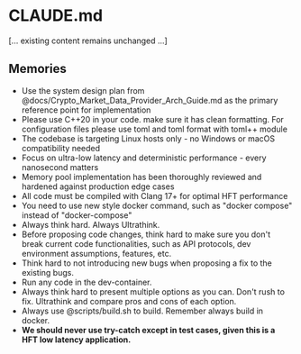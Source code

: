 # CLAUDE.md

[... existing content remains unchanged ...]

## Memories

- Use the system design plan from @docs/Crypto_Market_Data_Provider_Arch_Guide.md as the primary reference point for implementation
- Please use C++20 in your code. make sure it has clean formatting. For configuration files please use toml and toml format with toml++ module
- The codebase is targeting Linux hosts only - no Windows or macOS compatibility needed
- Focus on ultra-low latency and deterministic performance - every nanosecond matters
- Memory pool implementation has been thoroughly reviewed and hardened against production edge cases
- All code must be compiled with Clang 17+ for optimal HFT performance
- You need to use new style docker command, such as "docker compose" instead of "docker-compose"
- Always think hard. Always Ultrathink.
- Before proposing code changes, think hard to make sure you don't break current code functionalities, such as API protocols, dev environment assumptions, features, etc. 
- Think hard to not introducing new bugs when proposing a fix to the existing bugs.
- Run any code in the dev-container.
- Always think hard to present multiple options as you can. Don't rush to fix. Ultrathink and compare pros and cons of each option.
- Always use @scripts/build.sh to build. Remember always build in docker.
- **We should never use try-catch except in test cases, given this is a HFT low latency application.**